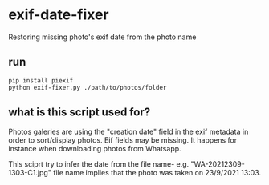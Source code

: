 # exif-date-fixer
Restoring missing photo's exif date from the photo name

## run
```
pip install piexif
python exif-fixer.py ./path/to/photos/folder
```

## what is this script used for?
Photos galeries are using the "creation date" field in the exif metadata in order to sort/display photos.
Eif fields may be missing. It happens for instance when downloading photos from Whatsapp.

This sciprt try to infer the date from the file name- 
e.g.
"WA-20212309-1303-C1.jpg" file name implies that the photo was taken on 23/9/2021 13:03.
